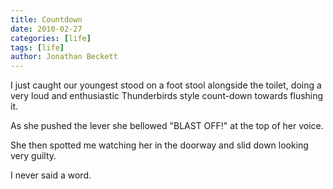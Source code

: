 ```yaml
---
title: Countdown
date: 2010-02-27
categories: [life]
tags: [life]
author: Jonathan Beckett
---
```


I just caught our youngest stood on a foot stool alongside the toilet, doing a very loud and enthusiastic Thunderbirds style count-down towards flushing it.

As she pushed the lever she bellowed "BLAST OFF!" at the top of her voice.

She then spotted me watching her in the doorway and slid down looking very guilty.

I never said a word.